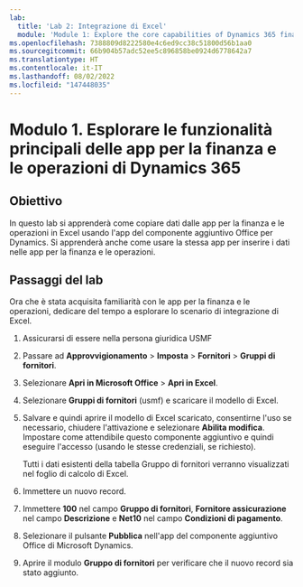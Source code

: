 ```yaml
---
lab:
  title: 'Lab 2: Integrazione di Excel'
  module: 'Module 1: Explore the core capabilities of Dynamics 365 finance and operations apps'
ms.openlocfilehash: 7388809d8222580e4c6ed9cc38c51800d56b1aa0
ms.sourcegitcommit: 66b904b57adc52ee5c896858be0924d6778642a7
ms.translationtype: HT
ms.contentlocale: it-IT
ms.lasthandoff: 08/02/2022
ms.locfileid: "147448035"
---
```

# <a name="module-1-explore-the-core-capabilities-of-dynamics-365-finance-and-operations-apps"></a>Modulo 1. Esplorare le funzionalità principali delle app per la finanza e le operazioni di Dynamics 365

## <a name="objective"></a>Obiettivo

In questo lab si apprenderà come copiare dati dalle app per la finanza e le operazioni in Excel usando l'app del componente aggiuntivo Office per Dynamics. Si apprenderà anche come usare la stessa app per inserire i dati nelle app per la finanza e le operazioni.

## <a name="lab-steps"></a>Passaggi del lab

Ora che è stata acquisita familiarità con le app per la finanza e le operazioni, dedicare del tempo a esplorare lo scenario di integrazione di Excel.

1. Assicurarsi di essere nella persona giuridica USMF 

2. Passare ad **Approvvigionamento** > **Imposta** > **Fornitori** > **Gruppi di fornitori**.

3. Selezionare **Apri in Microsoft Office** > **Apri in Excel**.

4. Selezionare **Gruppi di fornitori** (usmf) e scaricare il modello di Excel.

5. Salvare e quindi aprire il modello di Excel scaricato, consentirne l'uso se necessario, chiudere l'attivazione e selezionare **Abilita modifica**. Impostare come attendibile questo componente aggiuntivo e quindi eseguire l'accesso (usando le stesse credenziali, se richiesto).

    Tutti i dati esistenti della tabella Gruppo di fornitori verranno visualizzati nel foglio di calcolo di Excel.

6.  Immettere un nuovo record.

7. Immettere **100** nel campo **Gruppo di fornitori**, **Fornitore assicurazione** nel campo **Descrizione** e **Net10** nel campo **Condizioni di pagamento**.

8. Selezionare il pulsante **Pubblica** nell'app del componente aggiuntivo Office di Microsoft Dynamics.

9. Aprire il modulo **Gruppo di fornitori** per verificare che il nuovo record sia stato aggiunto.

